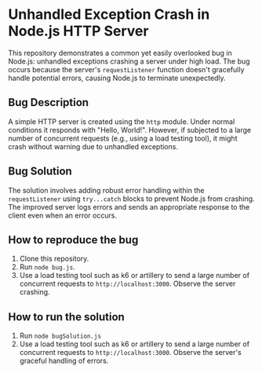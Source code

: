 # Unhandled Exception Crash in Node.js HTTP Server

This repository demonstrates a common yet easily overlooked bug in Node.js: unhandled exceptions crashing a server under high load. The bug occurs because the server's `requestListener` function doesn't gracefully handle potential errors, causing Node.js to terminate unexpectedly. 

## Bug Description

A simple HTTP server is created using the `http` module.  Under normal conditions it responds with "Hello, World!". However, if subjected to a large number of concurrent requests (e.g., using a load testing tool), it might crash without warning due to unhandled exceptions.  

## Bug Solution
The solution involves adding robust error handling within the `requestListener` using `try...catch` blocks to prevent Node.js from crashing.  The improved server logs errors and sends an appropriate response to the client even when an error occurs. 

## How to reproduce the bug
1. Clone this repository.
2. Run `node bug.js`.
3. Use a load testing tool such as k6 or artillery to send a large number of concurrent requests to `http://localhost:3000`. Observe the server crashing.

## How to run the solution
1. Run `node bugSolution.js`
2. Use a load testing tool such as k6 or artillery to send a large number of concurrent requests to `http://localhost:3000`.  Observe the server's graceful handling of errors. 